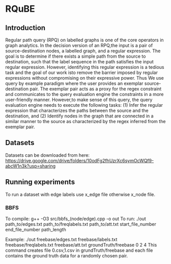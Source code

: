 # RQuBE

## Introduction
Regular path query (RPQ) on labelled graphs is one of the core operators in graph analytics. In the decision version of an RPQ,the input is a pair of source-destination nodes, a labelled graph, and a regular expression. The goal is to determine if there exists a simple path from the source to destination, such that the label sequence in the path satisfies the input regular expression. However, identifying this regular expression is a tedious task and the goal of our work isto remove the barrier imposed by regular expressions without compromising on their expressive power. 
Thus We use query by example paradigm where the user provides an exemplar source-destination pair. The exemplar pair acts as a proxy for the regex constraint and communicates to the query evaluation engine the constraints in a more user-friendly manner. However,to make sense of this query, the query evaluation engine needs to execute the following tasks:
(1) Infer the regular expression that characterizes the paths between the source and the destination, and
(2) Identify nodes in the graph that are connected in a similar manner to the source as characterized by the regex inferred from the exemplar pair.

## Datasets
Datasets can be downloaded from here: https://drive.google.com/drive/folders/10odFg2fhUzrXc6symOcWQf9-abcW1n3k?usp=sharing

## Running experiments
To run a dataset with edge labels use x_edge file otherwise x_node file.

### BBFS
To compile: g++ -O3 src/bbfs_(node/edge).cpp -o out
To run: ./out path_to/edges.txt path_to/freqlabels.txt path_to/att.txt start_file_number end_file_number path_length

Example: ./out freebase/edges.txt freebase/labels.txt freebase/freqlabels.txt freebase/att.txt groundTruth/freebase 0 2 4
This command creates file 0.csv,1.csv in grundTruth/freebase and each file contains the ground truth data for a randomly chosen pair.